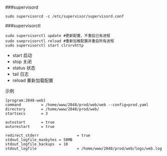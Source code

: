 ###supervisord
```
sudo supervisorcd -c /etc/supervisor/supervisord.conf
```
###supervisorctl
```
sudo supervisorctl update #更新配置，不重启已有进程
sudo sueprvisorctl reload #重新加载配置并重启所有进程
sudo supervisorctl start clrsrvhttp
```
- start 启动
- stop 关闭
- status 状态
- tail 日志
- reload 重新加载配置



示例

```
[program:2048-web]
command         = /home/www/2048/prod/web/web --config=prod.yaml
directory       = /home/www/2048/prod/web/
startsecs       = 3

autostart       = true
autorestart     = true

redirect_stderr                 = true
stdout_logfile_maxbytes = 50MB
stdout_logfile_backups  = 10
stdout_logfile                  = /home/www/2048/prod/web/logs/web.log
```

